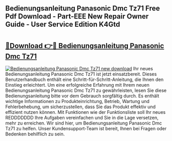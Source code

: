 ## Bedienungsanleitung Panasonic Dmc Tz71 Free Pdf Download - Part-EEE New Repair Owner Guide - User Service Edition K4Gtd

# <h2><a href="http://df2jvc.blite.top/?on=Bedienungsanleitung+Panasonic+Dmc+Tz71">🔗Download 👉🔴 Bedienungsanleitung Panasonic Dmc Tz71</a></h2>

[![Bedienungsanleitung Panasonic Dmc Tz71 new download](https://i.imgur.com/lujVjoI.png)](http://df2jvc.blite.top/?on=Bedienungsanleitung+Panasonic+Dmc+Tz71)
Ihr neues Bedienungsanleitung Panasonic Dmc Tz71 ist jetzt einsatzbereit. Dieses Benutzerhandbuch enthält eine Schritt-für-Schritt-Anleitung, die Ihnen den Einstieg erleichtert. Um eine erfolgreiche Erfahrung mit Ihrem neuen Bedienungsanleitung Panasonic Dmc Tz71 zu gewährleisten, lesen Sie diese Bedienungsanleitung bitte vor dem Gebrauch sorgfältig durch. Es enthält wichtige Informationen zu Produkteinrichtung, Betrieb, Wartung und Fehlerbehebung, um sicherzustellen, dass Sie das Produkt effektiv und effizient nutzen können. Mit Funktionen wie der Funktionsliste soll Ihr neues REDDDDDDD Ihre Aufgaben vereinfachen und Sie in die Lage versetzen, mehr zu erreichen. Wir sind hier, um Bedienungsanleitung Panasonic Dmc Tz71 zu helfen. Unser Kundensupport-Team ist bereit, Ihnen bei Fragen oder Bedenken behilflich zu sein.
